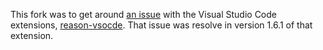 This fork was to get around [an issue](https://github.com/jaredly/reason-language-server/issues/275) with the Visual Studio Code extensions, [reason-vsocde](https://github.com/jaredly/reason-language-server). That issue was resolve in version 1.6.1 of that extension. 
